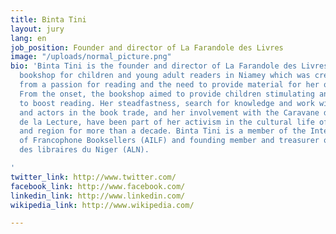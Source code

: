 ```yaml
---
title: Binta Tini
layout: jury
lang: en
job_position: Founder and director of La Farandole des Livres
image: "/uploads/normal_picture.png"
bio: 'Binta Tini is the founder and director of La Farandole des Livres, the first
  bookshop for children and young adult readers in Niamey which was created in 2007
  from a passion for reading and the need to provide material for her own children.
  From the onset, the bookshop aimed to provide children stimulating and diverse material
  to boost reading. Her steadfastness, search for knowledge and work with publishers
  and actors in the book trade, and her involvement with the Caravane du Livre et
  de la Lecture, have been part of her activism in the cultural life of the country
  and region for more than a decade. Binta Tini is a member of the International Association
  of Francophone Booksellers (AILF) and founding member and treasurer of the Association
  des libraires du Niger (ALN).

'
twitter_link: http://www.twitter.com/
facebook_link: http://www.facebook.com/
linkedin_link: http://www.linkedin.com/
wikipedia_link: http://www.wikipedia.com/

---
```

